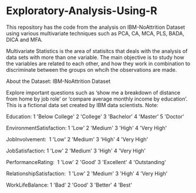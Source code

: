 # Exploratory-Analysis-Using-R

This repository has the code from the analysis on IBM-NoAttrition Dataset using various multivariate techniques such as PCA, CA, MCA, PLS, BADA, DICA and MFA.

Multivariate Statistics is the area of statisitcs that deals with the analysis of data sets with more than one variable. The main objective is to study how the variables are related to each other, and how they work in combination to discriminate between the groups on whcih the observations are made.

About the Dataset: IBM-NoAttrition Dataset

Explore important questions such as ‘show me a breakdown of distance from home by job role’ or ‘compare average monthly income by education’. This is a fictional data set created by IBM data scientists.
Note:

Education: 1 'Below College' 2 'College' 3 'Bachelor' 4 'Master' 5 'Doctor'

EnvironmentSatisfaction: 1 'Low' 2 'Medium' 3 'High' 4 'Very High'

JobInvolvement:  1 'Low' 2 'Medium' 3 'High' 4 'Very High'

JobSatisfaction: 1 'Low' 2 'Medium' 3 'High' 4 'Very High'

PerformanceRating:  1 'Low' 2 'Good' 3 'Excellent' 4 'Outstanding'

RelationshipSatisfaction:  1 'Low' 2 'Medium' 3 'High' 4 'Very High'

WorkLifeBalance: 1 'Bad' 2 'Good' 3 'Better' 4 'Best'





































